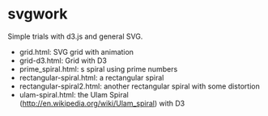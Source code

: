 svgwork
=======

Simple trials with d3.js and general SVG.

- grid.html: SVG grid with animation
- grid-d3.html: Grid with D3
- prime_spiral.html: s spiral using prime numbers
- rectangular-spiral.html: a rectangular spiral 
- rectangular-spiral2.html: another rectangular spiral with some distortion
- ulam-spiral.html: the Ulam Spiral (http://en.wikipedia.org/wiki/Ulam_spiral) with D3
